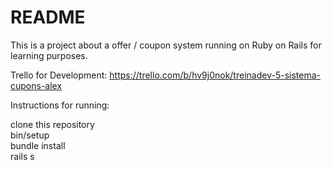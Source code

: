 # README
This is a project about a offer / coupon system running on Ruby on Rails for learning purposes.

Trello for Development: 
https://trello.com/b/hv9j0nok/treinadev-5-sistema-cupons-alex

Instructions for running:

clone this repository  
bin/setup  
bundle install  
rails s  

